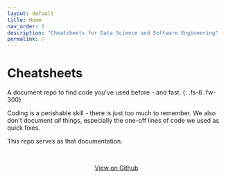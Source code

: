 ```yaml
---
layout: default
title: Home
nav_order: 1
description: "Cheatsheets for Data Science and Software Engineering"
permalink: /
---
```


# Cheatsheets
A document repo to find code you've used before - and fast.
{: .fs-6 .fw-300}


Coding is a perishable skill - there is just too much to remember. We also don't document *all* things, especially the one-off lines of code we used as quick fixes.

This repo serves as that documentation.

<br>
<p align="center">
    <span class="fs-5 text-center">
        <a href="https://github.com/chrischow/cheatsheets" class="btn btn-purple" target="_blank">
        View on Github
        </a>
    </span>
</p>